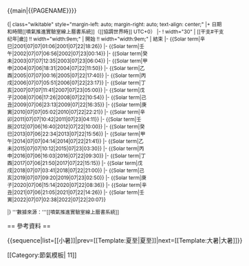 <noinclude>{{main|{{PAGENAME}}}}
</noinclude><div style="font-size: smaller;">
{| class="wikitable" style="<noinclude>margin-left: auto; margin-right: auto; </noinclude>text-align: center;"
|+ 日期和時間<noinclude><ref>[[噴氣推進實驗室線上曆書系統]]</ref></noinclude>（[[協調世界時]] UTC+0）
|-
! width="30" | [[干支#干支纪年|歲]] !! width="width:9em;" | 開始 !! width="width:9em;" | 結束
|-
{{Solar term|辛巳|2001|07|07|01:06|2001|07|22|18:26}}
|-
{{Solar term|壬午|2002|07|07|06:56|2002|07|23|00:14}}
|-
{{Solar term|癸未|2003|07|07|12:35|2003|07|23|06:04}}
|-
{{Solar term|甲申|2004|07|06|18:31|2004|07|22|11:50}}
|-
{{Solar term|乙酉|2005|07|07|00:16|2005|07|22|17:40}}
|-
{{Solar term|丙戌|2006|07|07|05:51|2006|07|22|23:17}}
|-
{{Solar term|丁亥|2007|07|07|11:41|2007|07|23|05:00}}
|-
{{Solar term|戊子|2008|07|06|17:26|2008|07|22|10:54}}
|-
{{Solar term|己丑|2009|07|06|23:13|2009|07|22|16:35}}
|-
{{Solar term|庚寅|2010|07|07|05:02|2010|07|22|22:21}}
|-
{{Solar term|辛卯|2011|07|07|10:42|2011|07|23|04:11}}
|-
{{Solar term|壬辰|2012|07|06|16:40|2012|07|22|10:00}}
|-
{{Solar term|癸巳|2013|07|06|22:34|2013|07|22|15:56}}
|-
{{Solar term|甲午|2014|07|07|04:14|2014|07|22|21:41}}
|-
{{Solar term|乙未|2015|07|07|10:12|2015|07|23|03:30}}
|-
{{Solar term|丙申|2016|07|06|16:03|2016|07|22|09:30}}
|-
{{Solar term|丁酉|2017|07|06|21:50|2017|07|22|15:15}}
|-
{{Solar term|戊戌|2018|07|07|03:41|2018|07|22|21:00}}
|-
{{Solar term|己亥|2019|07|07|09:20|2019|07|23|02:50}}
|-
{{Solar term|庚子|2020|07|06|15:14|2020|07|22|08:36}}
|-
{{Solar term|辛丑|2021|07|06|21:05|2021|07|22|14:26}}
|-
{{Solar term|壬寅|2022|07|07|02:38|2022|07|22|20:07}}
<!--
|-
{{Solar term|癸卯|2023|07| | 0:0 |2023|07|  |  :  }}
|-
{{Solar term|甲辰|2024|07| | 0:0 |2024|07|  |  :  }}
|-
{{Solar term|  |202 |07| | 0:0 |202 |07|  |  :  }}

:小暑，太阳到达黄经105度
:大暑，太阳到达黄经120度
-->
|}<includeonly>
'''數據來源：'''[[噴氣推進實驗室線上曆書系統]]</includeonly>
</div><noinclude>

== 參考資料 ==
<div class="references-small">
<references />
</div>

<div style="white-space: nowrap;">{{sequence|list=[[小暑]]|prev=[[Template:夏至|夏至]]|next=[[Template:大暑|大暑]]}}</div>

[[Category:節氣模板| 11]]

</noinclude>